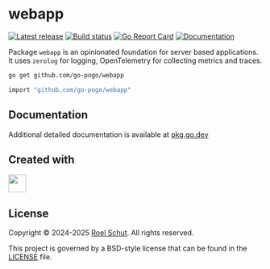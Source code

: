 webapp
======
[![Latest release][latest-release-img]][latest-release-url]
[![Build status][build-status-img]][build-status-url]
[![Go Report Card][report-img]][report-url]
[![Documentation][doc-img]][doc-url]

[latest-release-img]: https://img.shields.io/github/release/go-pogo/webapp.svg?label=latest

[latest-release-url]: https://github.com/go-pogo/webapp/releases

[build-status-img]: https://github.com/go-pogo/webapp/actions/workflows/test.yml/badge.svg

[build-status-url]: https://github.com/go-pogo/webapp/actions/workflows/test.yml

[report-img]: https://goreportcard.com/badge/github.com/go-pogo/webapp

[report-url]: https://goreportcard.com/report/github.com/go-pogo/webapp

[doc-img]: https://godoc.org/github.com/go-pogo/webapp?status.svg

[doc-url]: https://pkg.go.dev/github.com/go-pogo/webapp


Package `webapp` is an opinionated foundation for server based applications. It uses `zerolog` for logging, 
OpenTelemetry for collecting metrics and traces.


```sh
go get github.com/go-pogo/webapp
```

```sh
import "github.com/go-pogo/webapp"
```

## Documentation

Additional detailed documentation is available at [pkg.go.dev][doc-url]

## Created with

<a href="https://www.jetbrains.com/?from=go-pogo" target="_blank"><img src="https://resources.jetbrains.com/storage/products/company/brand/logos/GoLand_icon.png" width="35" /></a>

## License

Copyright © 2024-2025 [Roel Schut](https://roelschut.nl). All rights reserved.

This project is governed by a BSD-style license that can be found in the [LICENSE](LICENSE) file.
